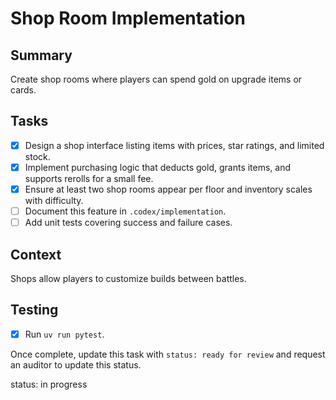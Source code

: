 # Shop Room Implementation

## Summary
Create shop rooms where players can spend gold on upgrade items or cards.

## Tasks
- [x] Design a shop interface listing items with prices, star ratings, and limited stock.
- [x] Implement purchasing logic that deducts gold, grants items, and supports rerolls for a small fee.
- [x] Ensure at least two shop rooms appear per floor and inventory scales with difficulty.
- [ ] Document this feature in `.codex/implementation`.
- [ ] Add unit tests covering success and failure cases.

## Context
Shops allow players to customize builds between battles.

## Testing
- [x] Run `uv run pytest`.

Once complete, update this task with `status: ready for review` and request an auditor to update this status.

status: in progress
